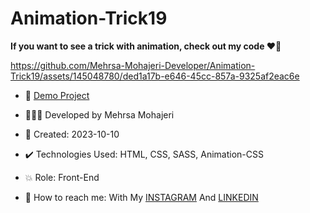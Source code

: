# Animation-Trick19

**If you want to see a trick with animation, check out my code ♥️👀**  
       
https://github.com/Mehrsa-Mohajeri-Developer/Animation-Trick19/assets/145048780/ded1a17b-e646-45cc-857a-9325af2eac6e
    
- 🔗 [Demo Project](https://mehrsa-mohajeri-developer.github.io/Animation-Trick19/)
  
- 👩🏻‍💻 Developed by Mehrsa Mohajeri 

- 📆 Created: 2023-10-10

- ✔️ Technologies Used: HTML, CSS, SASS, Animation-CSS

- 💥 Role: Front-End

- 📲 How to reach me: With My [INSTAGRAM](https://www.instagram.com/mehrsa_mohajeri_developer) And [LINKEDIN](https://www.linkedin.com/in/mehrsa-mohajeri-developer)
